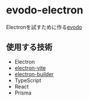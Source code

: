 # evodo-electron

Electronを試すために作る[evodo](https://github.com/hwld/evodo)

## 使用する技術

- Electron
- [electron-vite](https://electron-vite.org/)
- [electron-builder](https://www.electron.build/index.html)
- TypeScript
- React
- Prisma
